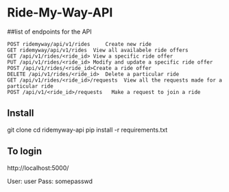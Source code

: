 # Ride-My-Way-API

##list of endpoints for the API
```
POST ridemyway/api/v1/rides 	Create new ride
GET ridemyway/api/v1/rides 	View all availabele ride offers
GET /api/v1/rides/<ride_id>	View a specific ride offer
PUT /api/v1/rides/<ride_id>	Modify and update a specific ride offer 
POST /api/v1/rides/<ride_id>Create a ride offer
DELETE /api/v1/rides/<ride_id>  Delete a particular ride
GET /api/v1/rides/<ride_id>/requests  View all the requests made for a particular ride
POST /api/v1/<ride_id>/requests   Make a request to join a ride
```
## Install

git clone
cd ridemyway-api
pip install -r requirements.txt

## To login

http://localhost:5000/

User: user
Pass: somepasswd
